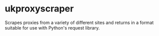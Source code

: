 # ukproxyscraper
Scrapes proxies from a variety of different sites and returns in a format suitable for use with Python's request library.

